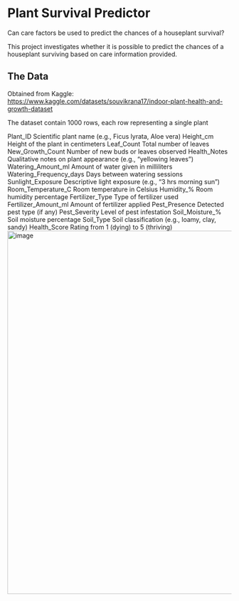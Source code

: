 # Plant Survival Predictor

Can care factors be used to predict the chances of a houseplant survival?

This project investigates whether it is possible to predict the chances of a houseplant surviving based on care information provided. 

## The Data

Obtained from Kaggle: https://www.kaggle.com/datasets/souvikrana17/indoor-plant-health-and-growth-dataset

The dataset contain 1000 rows, each row representing a single plant 

Plant_ID	Scientific plant name (e.g., Ficus lyrata, Aloe vera)
Height_cm	Height of the plant in centimeters
Leaf_Count	Total number of leaves
New_Growth_Count	Number of new buds or leaves observed
Health_Notes	Qualitative notes on plant appearance (e.g., “yellowing leaves”)
Watering_Amount_ml	Amount of water given in milliliters
Watering_Frequency_days	Days between watering sessions
Sunlight_Exposure	Descriptive light exposure (e.g., “3 hrs morning sun”)
Room_Temperature_C	Room temperature in Celsius
Humidity_%	Room humidity percentage
Fertilizer_Type	Type of fertilizer used
Fertilizer_Amount_ml	Amount of fertilizer applied
Pest_Presence	Detected pest type (if any)
Pest_Severity	Level of pest infestation
Soil_Moisture_%	Soil moisture percentage
Soil_Type	Soil classification (e.g., loamy, clay, sandy)
Health_Score	Rating from 1 (dying) to 5 (thriving)
<img width="987" height="817" alt="image" src="https://github.com/user-attachments/assets/9ca3182d-dca1-431c-b020-3eb9dbd675f3" />

